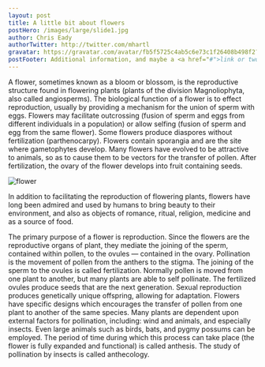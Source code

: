 ```yaml
---
layout: post
title: A little bit about flowers
postHero: /images/large/slide1.jpg
author: Chris Eady
authorTwitter: http://twitter.com/mhartl
gravatar: https://gravatar.com/avatar/fb5f5725c4ab5c6e73c1f26408b498f2?s=150
postFooter: Additional information, and maybe a <a href="#">link or two</a>
---
```


A flower, sometimes known as a bloom or blossom, is the reproductive structure found in flowering plants (plants of the division Magnoliophyta, also called angiosperms). The biological function of a flower is to effect reproduction, usually by providing a mechanism for the union of sperm with eggs. Flowers may facilitate outcrossing (fusion of sperm and eggs from different individuals in a population) or allow selfing (fusion of sperm and egg from the same flower). Some flowers produce diaspores without fertilization (parthenocarpy). Flowers contain sporangia and are the site where gametophytes develop. Many flowers have evolved to be attractive to animals, so as to cause them to be vectors for the transfer of pollen. After fertilization, the ovary of the flower develops into fruit containing seeds.

<img class="pull-left" src="https://en.wikipedia.org/wiki/File:Crateva_religiosa.jpg"
     alt="flower">

In addition to facilitating the reproduction of flowering plants, flowers have long been admired and used by humans to bring beauty to their environment, and also as objects of romance, ritual, religion, medicine and as a source of food.

The primary purpose of a flower is reproduction. Since the flowers are the reproductive organs of plant, they mediate the joining of the sperm, contained within pollen, to the ovules — contained in the ovary. Pollination is the movement of pollen from the anthers to the stigma. The joining of the sperm to the ovules is called fertilization. Normally pollen is moved from one plant to another, but many plants are able to self pollinate. The fertilized ovules produce seeds that are the next generation. Sexual reproduction produces genetically unique offspring, allowing for adaptation. Flowers have specific designs which encourages the transfer of pollen from one plant to another of the same species. Many plants are dependent upon external factors for pollination, including: wind and animals, and especially insects. Even large animals such as birds, bats, and pygmy possums can be employed. The period of time during which this process can take place (the flower is fully expanded and functional) is called anthesis. The study of pollination by insects is called anthecology.
